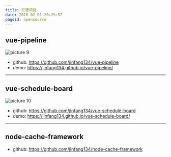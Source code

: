 ```yaml
---
title: 开源项目
date: 2016-02-01 20:29:57
pageid: opensource
---
```


## vue-pipeline
![picture 9](https://i.loli.net/2021/01/08/tvgapAzdoi7MRSH.png)  
- github: https://github.com/jinfang134/vue-pipeline
- demo: https://jinfang134.github.io/vue-pipeline/

---

## vue-schedule-board
![picture 10](https://i.loli.net/2021/01/08/UeuYazLsAB4mEor.png)  

- github: https://github.com/jinfang134/vue-schedule-board
- demo: https://jinfang134.github.io/vue-schedule-board/

---

## node-cache-framework
- github: https://github.com/jinfang134/node-cache-framework